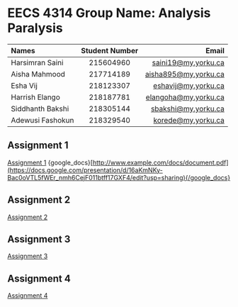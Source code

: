 
# EECS 4314 Group Name: Analysis Paralysis

| Names | Student Number | Email |
| :---         |     :---:      |          ---: |
| Harsimran Saini |  215604960 | saini19@my.yorku.ca |
| Aisha Mahmood |  217714189 | aisha895@my.yorku.ca |
| Esha Vij |  218123307 | eshavij@my.yorku.ca |
| Harrish Elango |  218187781 | elangoha@my.yorku.ca |
| Siddhanth Bakshi |  218305144 | sbakshi@my.yorku.ca  |
| Adewusi Fashokun | 218329540 | korede@my.yorku.ca | 

## Assignment 1
[Assignment 1](https://simransaini1999.github.io/eecs4314/Assignment_1/Assignment_1.html)
{google_docs}[http://www.example.com/docs/document.pdf](https://docs.google.com/presentation/d/16aKmNKy-Bac0oVTL5fWEr_nmh6CejF011btff17GXF4/edit?usp=sharing){/google_docs}


 
## Assignment 2
[Assignment 2](https://simransaini1999.github.io/eecs4314/Assignment_2/Assignment_2.html)

## Assignment 3
[Assignment 3](https://simransaini1999.github.io/eecs4314/Assignment_3/Assignment_3.html)

## Assignment 4
[Assignment 4](https://simransaini1999.github.io/eecs4314/Assignment_4/Assignment_4.html)
